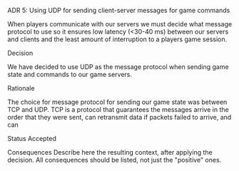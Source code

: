 ADR 5: Using UDP for sending client-server messages for game commands

When players communicate with our servers we must decide what message protocol to use so it ensures low latency (<30-40 ms) between our servers and clients and the least amount of interruption to a players game session.

Decision

We have decided to use UDP as the message protocol when sending game state and commands to our game servers. 

Rationale

The choice for message protocol for sending our game state was between TCP and UDP.  TCP is a protocol that guarantees the messages arrive in the order that they were sent, can retransmit data if packets failed to arrive, and can 

Status
Accepted

Consequences
Describe here the resulting context, after applying the decision. All consequences should be listed, not just the "positive" ones.